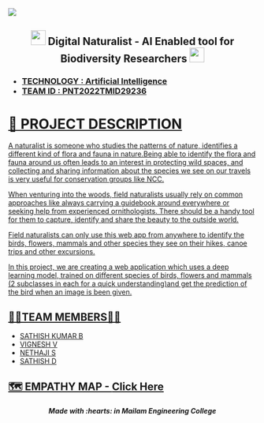 <a href="https://github.com/IBM-EPBL/IBM-Project-38145-1660373166">
 <img src="https://i.postimg.cc/FH89j8YF/ibm.jpg](https://user-images.githubusercontent.com/113673865/200277981-a6517b93-dad0-435e-858a-cc40299799e8.jpg">
</a>
<h2 align="center"><img src="https://media1.giphy.com/media/f9Auu2zwYo1XGTsSPg/giphy.gif?cid=ecf05e47tnkhhm9of0gy1c66gntftbo34jm2iv8h5o4tq63e&rid=giphy.gif&ct=s" width="30px"> Digital Naturalist - AI Enabled tool for Biodiversity Researchers <img src="https://media1.giphy.com/media/f9Auu2zwYo1XGTsSPg/giphy.gif?cid=ecf05e47tnkhhm9of0gy1c66gntftbo34jm2iv8h5o4tq63e&rid=giphy.gif&ct=s" width="30px"><a href="https://github.com/IBM-EPBL/IBM-Project-46326-1660745221" target="_blank"></h2>
<h3><ul>
<li>TECHNOLOGY : Artificial Intelligence</li>
<li>TEAM ID : PNT2022TMID29236</li>
</h3>



# 📒 PROJECT DESCRIPTION

A naturalist is someone who studies the patterns of nature, identifies a different kind of flora and fauna in nature.Being able to identify the flora and fauna around us often leads to an interest in protecting wild spaces, and collecting and sharing information about the species we see on our travels is very useful for conservation groups like NCC.

When venturing into the woods, field naturalists usually rely on common approaches like always carrying a guidebook around everywhere or seeking help from experienced ornithologists. There should be a handy tool for them to capture, identify and share the beauty to the outside world. 

Field naturalists can only use this web app from anywhere to identify the birds, flowers, mammals and other species they see on their hikes, canoe trips and other excursions.


In this project, we are creating a web application which uses a deep learning model, trained on different species of birds, flowers and mammals (2 subclasses in each for a quick understanding)and get the prediction of the bird when an image is been given.

## 🧑🏻‍TEAM MEMBERS🧑🏻‍

- SATHISH KUMAR B
- VIGNESH V
- NETHAJI S
- SATHISH D


## 🗺️ EMPATHY MAP - [Click Here](https://github.com/IBM-EPBL/IBM-Project-38145-1660373166/blob/main/Project%20Design%20and%20Planning/Ideation%20Phase/EMPATHY%20MAP.pdf)
<div align="center">
 <h5> Made with :hearts: in Mailam Engineering College </h5>
